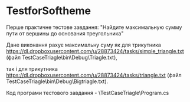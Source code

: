 # TestforSoftheme

Перше практичне тестове завдання: "Найдите максимальную сумму пути от вершины до основания треугольника"

Дане виконання рахує максимальну суму як для трикутника https://dl.dropboxusercontent.com/u/28873424/tasks/simple_triangle.txt (файл TestCaseTriagle\bin\Debug\Triagle.txt),

так і для трикутника https://dl.dropboxusercontent.com/u/28873424/tasks/triangle.txt (файл TestCaseTriagle\bin\Debug\Bigtriagle.txt).

Код програми тестового завдання - \TestCaseTriagle\Program.cs

